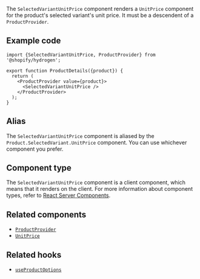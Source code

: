 <!-- This file is generated from source code in the Shopify/hydrogen repo. Edit the files in /packages/hydrogen/src/components/SelectedVariantUnitPrice and run 'yarn generate-docs' at the root of this repo. For more information, refer to https://github.com/Shopify/shopify-dev/blob/main/content/internal/operations/hydrogen-reference-docs.md. -->

The `SelectedVariantUnitPrice` component renders a `UnitPrice` component for the product's selected variant's unit price.
It must be a descendent of a `ProductProvider`.

## Example code

```tsx
import {SelectedVariantUnitPrice, ProductProvider} from '@shopify/hydrogen';

export function ProductDetails({product}) {
  return (
    <ProductProvider value={product}>
      <SelectedVariantUnitPrice />
    </ProductProvider>
  );
}
```

## Alias

The `SelectedVariantUnitPrice` component is aliased by the `Product.SelectedVariant.UnitPrice` component. You can use whichever component you prefer.

## Component type

The `SelectedVariantUnitPrice` component is a client component, which means that it renders on the client. For more information about component types, refer to [React Server Components](/custom-storefronts/hydrogen/framework/react-server-components).

## Related components

- [`ProductProvider`](/api/hydrogen/components/product-variant/productprovider)
- [`UnitPrice`](/api/hydrogen/components/primitive/unitprice)

## Related hooks

- [`useProductOptions`](/api/hydrogen/hooks/product-variant/useproductoptions)
